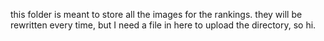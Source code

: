 this folder is meant to store all the images for the rankings. they will be rewritten every time, but I need a file in here to upload the directory, so hi.
